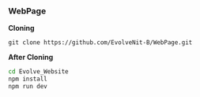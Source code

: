 ### WebPage

**Cloning**

    git clone https://github.com/EvolveNit-B/WebPage.git

**After Cloning**

```bash
cd Evolve_Website
npm install
npm run dev



